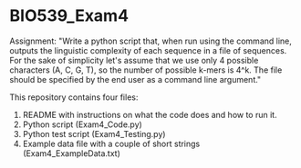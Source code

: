 # BIO539_Exam4

Assignment: "Write a python script that, when run using the command line, outputs the linguistic complexity of
each sequence in a file of sequences. For the sake of simplicity let's assume that we use only 4
possible characters (A, C, G, T), so the number of possible k-mers is 4^k. The file should be specified
by the end user as a command line argument."

This repository contains four files:
1. README with instructions on what the code does and how to run it.
2. Python script (Exam4_Code.py)
3. Python test script (Exam4_Testing.py)
4. Example data file with a couple of short strings (Exam4_ExampleData.txt)
